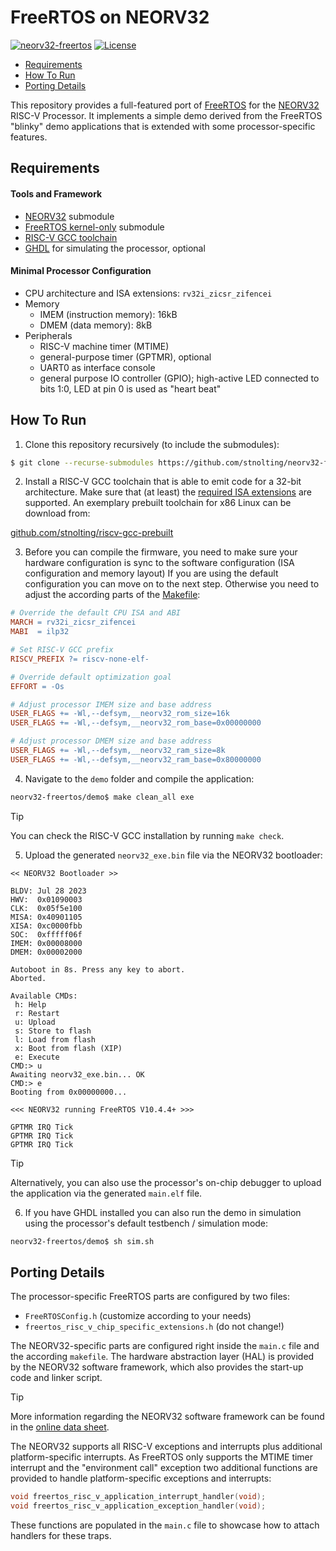 # FreeRTOS on NEORV32

[![neorv32-freertos](https://img.shields.io/github/actions/workflow/status/stnolting/neorv32-freertos/main.yml?branch=main&longCache=true&style=flat-square&label=neorv32-freertos%20sim&logo=Github%20Actions&logoColor=fff)](https://github.com/stnolting/neorv32-freertos/actions/workflows/main.yml)
[![License](https://img.shields.io/github/license/stnolting/neorv32-freertos?longCache=true&style=flat-square&label=License)](https://github.com/stnolting/neorv32-freertos/blob/main/LICENSE)

* [Requirements](#requirements)
* [How To Run](#how-to-run)
* [Porting Details](#porting-details)

This repository provides a full-featured port of [FreeRTOS](https://www.freertos.org/index.html)
for the [NEORV32](https://github.com/stnolting/neorv32) RISC-V Processor. It implements a simple
demo derived from the FreeRTOS "blinky" demo applications that is extended with some
processor-specific features.


## Requirements

#### Tools and Framework

* [NEORV32](https://github.com/stnolting/neorv32) submodule
* [FreeRTOS kernel-only](https://github.com/FreeRTOS/FreeRTOS-Kernel) submodule
* [RISC-V GCC toolchain](https://github.com/xpack-dev-tools/riscv-none-elf-gcc-xpack)
* [GHDL](https://github.com/ghdl/ghdl) for simulating the processor, optional

#### Minimal Processor Configuration

* CPU architecture and ISA extensions: `rv32i_zicsr_zifencei`
* Memory
  * IMEM (instruction memory): 16kB
  * DMEM (data memory): 8kB
* Peripherals
  * RISC-V machine timer (MTIME)
  * general-purpose timer (GPTMR), optional
  * UART0 as interface console
  * general purpose IO controller (GPIO); high-active LED connected to bits 1:0, LED at pin 0 is used as "heart beat"


## How To Run

1. Clone this repository recursively (to include the submodules):

```bash
$ git clone --recurse-submodules https://github.com/stnolting/neorv32-freertos.git
```

2. Install a RISC-V GCC toolchain that is able to emit code for a 32-bit architecture. Make sure that
(at least) the [required ISA extensions](#requirements) are supported. An exemplary prebuilt toolchain
for x86 Linux can be download from:

[github.com/stnolting/riscv-gcc-prebuilt](https://github.com/stnolting/riscv-gcc-prebuilt)

3. Before you can compile the firmware, you need to make sure your hardware configuration is sync to
the software configuration (ISA configuration and memory layout) If you are using the default configuration
you can move on to the next step. Otherwise you need to adjust the according parts of the [Makefile](demo/makefile):

```makefile
# Override the default CPU ISA and ABI
MARCH = rv32i_zicsr_zifencei
MABI  = ilp32

# Set RISC-V GCC prefix
RISCV_PREFIX ?= riscv-none-elf-

# Override default optimization goal
EFFORT = -Os

# Adjust processor IMEM size and base address
USER_FLAGS += -Wl,--defsym,__neorv32_rom_size=16k
USER_FLAGS += -Wl,--defsym,__neorv32_rom_base=0x00000000

# Adjust processor DMEM size and base address
USER_FLAGS += -Wl,--defsym,__neorv32_ram_size=8k
USER_FLAGS += -Wl,--defsym,__neorv32_ram_base=0x80000000
```


4. Navigate to the `demo` folder and compile the application:

```bash
neorv32-freertos/demo$ make clean_all exe
```

> [!TIP]
> You can check the RISC-V GCC installation by running `make check`.

5. Upload the generated `neorv32_exe.bin` file via the NEORV32 bootloader:

```
<< NEORV32 Bootloader >>

BLDV: Jul 28 2023
HWV:  0x01090003
CLK:  0x05f5e100
MISA: 0x40901105
XISA: 0xc0000fbb
SOC:  0xfffff06f
IMEM: 0x00008000
DMEM: 0x00002000

Autoboot in 8s. Press any key to abort.
Aborted.

Available CMDs:
 h: Help
 r: Restart
 u: Upload
 s: Store to flash
 l: Load from flash
 x: Boot from flash (XIP)
 e: Execute
CMD:> u
Awaiting neorv32_exe.bin... OK
CMD:> e
Booting from 0x00000000...

<<< NEORV32 running FreeRTOS V10.4.4+ >>>

GPTMR IRQ Tick
GPTMR IRQ Tick
GPTMR IRQ Tick
```

> [!TIP]
> Alternatively, you can also use the processor's on-chip debugger to upload the application via the
generated `main.elf` file.

6. If you have GHDL installed you can also run the demo in simulation using the processor's default
testbench / simulation mode:

```bash
neorv32-freertos/demo$ sh sim.sh
```


## Porting Details

The processor-specific FreeRTOS parts are configured by two files:

* `FreeRTOSConfig.h` (customize according to your needs)
* `freertos_risc_v_chip_specific_extensions.h` (do not change!)

The NEORV32-specific parts are configured right inside the `main.c` file and the according `makefile`.
The hardware abstraction layer (HAL) is provided by the NEORV32 software framework, which also provides
the start-up code and linker script.

> [!TIP]
> More information regarding the NEORV32 software framework can be found in the
[online data sheet](https://stnolting.github.io/neorv32/#_software_framework).

The NEORV32 supports all RISC-V exceptions and interrupts plus additional platform-specific
interrupts. As FreeRTOS only supports the MTIME timer interrupt and the "environment call" exception
two additional functions are provided to handle platform-specific exceptions and interrupts:

```c
void freertos_risc_v_application_interrupt_handler(void);
void freertos_risc_v_application_exception_handler(void);
```

These functions are populated in the `main.c` file to showcase how to attach handlers for these traps.

